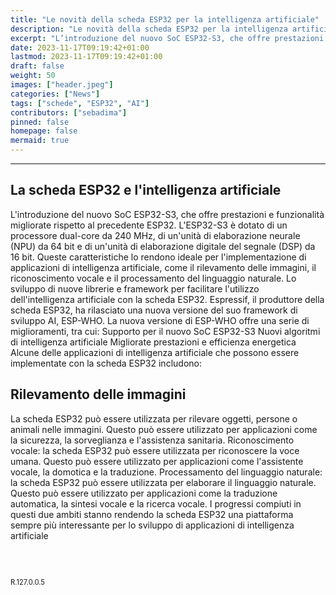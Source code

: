 ```yaml
---
title: "Le novità della scheda ESP32 per la intelligenza artificiale"
description: "Le novità della scheda ESP32 per la intelligenza artificiale"
excerpt: "L’introduzione del nuovo SoC ESP32-S3, che offre prestazioni e funzionalità migliorate rispetto al precedente ESP32. L’ESP32-S3 è dotato di un processore dual-core da 240 MHz..."
date: 2023-11-17T09:19:42+01:00
lastmod: 2023-11-17T09:19:42+01:00
draft: false
weight: 50
images: ["header.jpeg"]
categories: ["News"]
tags: ["schede", "ESP32", "AI"]
contributors: ["sebadima"]
pinned: false
homepage: false
mermaid: true
---
```




<hr>

## La scheda ESP32 e l'intelligenza artificiale



L'introduzione del nuovo SoC ESP32-S3, che offre prestazioni e funzionalità migliorate rispetto al precedente ESP32. L'ESP32-S3 è dotato di un processore dual-core da 240 MHz, di un'unità di elaborazione neurale (NPU) da 64 bit e di un'unità di elaborazione digitale del segnale (DSP) da 16 bit. Queste caratteristiche lo rendono ideale per l'implementazione di applicazioni di intelligenza artificiale, come il rilevamento delle immagini, il riconoscimento vocale e il processamento del linguaggio naturale.
Lo sviluppo di nuove librerie e framework per facilitare l'utilizzo dell'intelligenza artificiale con la scheda ESP32. Espressif, il produttore della scheda ESP32, ha rilasciato una nuova versione del suo framework di sviluppo AI, ESP-WHO. La nuova versione di ESP-WHO offre una serie di miglioramenti, tra cui:
Supporto per il nuovo SoC ESP32-S3
Nuovi algoritmi di intelligenza artificiale
Migliorate prestazioni e efficienza energetica
Alcune delle applicazioni di intelligenza artificiale che possono essere implementate con la scheda ESP32 includono:

## Rilevamento delle immagini 

La scheda ESP32 può essere utilizzata per rilevare oggetti, persone o animali nelle immagini. Questo può essere utilizzato per applicazioni come la sicurezza, la sorveglianza e l'assistenza sanitaria.
Riconoscimento vocale: la scheda ESP32 può essere utilizzata per riconoscere la voce umana. Questo può essere utilizzato per applicazioni come l'assistente vocale, la domotica e la traduzione.
Processamento del linguaggio naturale: la scheda ESP32 può essere utilizzata per elaborare il linguaggio naturale. Questo può essere utilizzato per applicazioni come la traduzione automatica, la sintesi vocale e la ricerca vocale.
I progressi compiuti in questi due ambiti stanno rendendo la scheda ESP32 una piattaforma sempre più interessante per lo sviluppo di applicazioni di intelligenza artificiale

<br>
<br>
<p style="font-size: 0.8em;">R.127.0.0.5</p>